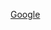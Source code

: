 <a href="http://google.com">Google</a>

<!-- Betone search ham bokone, yani masalan nevesht react chie vaghti "!google react" ro zadim link biad k hamin react toye google search shode   -->
